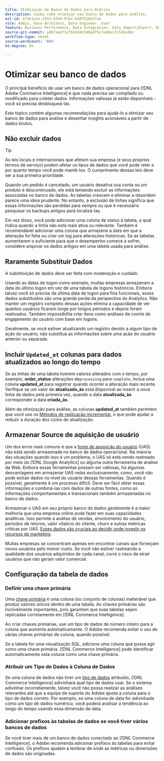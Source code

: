 ```yaml
---
title: Otimização do Banco de Dados para Análise
description: Saiba como otimizar seu banco de dados para análise.
exl-id: e73e1a1e-c933-476d-97bc-bd8f52bb2fa1
role: Admin, Data Architect, Data Engineer, User
feature: Business Performance, Data Integration, Data Import/Export, Data Warehouse Manager
source-git-commit: adb7aaef1cf914d43348abf5c7e4bec7c51bed0c
workflow-type: tm+mt
source-wordcount: '864'
ht-degree: 0%

---
```


# Otimizar seu banco de dados

O principal benefício de usar um banco de dados operacional para [!DNL Adobe Commerce Intelligence] é que nada precisa ser compilado ou modificado para coletar dados. Informações valiosas já estão disponíveis - você só precisa desbloqueá-las.

Este tópico contém algumas recomendações para ajudá-lo a otimizar seu banco de dados para análise e desenhar insights acionáveis a partir de dados brutos.

## Não excluir dados

>[!TIP]
>
>As leis locais e internacionais que afetam sua empresa (e seus próprios termos de serviço) podem afetar os tipos de dados que você pode reter e por quanto tempo você pode mantê-los. O cumprimento dessas leis deve ser a sua primeira prioridade.

Quando um pedido é cancelado, um usuário desativa sua conta ou um produto é descontinuado, ele está tentando excluir as informações associadas no banco de dados. As tabelas crescem e eliminar a desordem parece uma ideia prudente. No entanto, a exclusão de linhas significa que essas informações são perdidas para sempre ou que é necessário pesquisar os backups antigos para localizá-las.

Em vez disso, você pode adicionar uma coluna de status à tabela, a qual indica quando a linha não está mais ativa ou relevante. Também é recomendável adicionar uma coluna que armazene a data em que a alteração foi feita ou criar um log para alterações históricas. Se as tabelas aumentarem o suficiente para que o desempenho comece a sofrer, considere arquivar os dados antigos em uma tabela usada para análise.

## Raramente Substituir Dados

A substituição de dados deve ser feita com moderação e cuidado.

Usando as datas de logon como exemplo, muitas empresas armazenam a data do último logon em vez de uma tabela de logons históricos. Embora talvez você só precise da última data de logon para fins funcionais, esses dados substituídos são uma grande perda da perspectiva do Analytics. Não manter um registro completo dessas ações elimina a capacidade de ver quantos usuários ficaram longe por longos períodos e depois foram reativados. Também impossibilita criar itens como análises de coorte de engajamento do usuário com base em logons.

Geralmente, se você estiver atualizando um registro devido a algum tipo de ação do usuário, não substitua as informações sobre uma ação do usuário anterior ou separada.

## Incluir `Updated_at` colunas para dados atualizados ao longo do tempo

Se as linhas de uma tabela tiverem valores alterados com o tempo, por exemplo, **order\_status** alterações de`processing` para `complete`, inclua uma coluna **updated\_at** para registrar quando ocorrer a alteração mais recente. Verifique se um valor de **atualizado\_às** está disponível ao inserir a nova linha de dados pela primeira vez, quando a data **atualizada\_às** corresponder à data **criada\_às**.

Além da otimização para análise, as colunas **updated\_at** também permitem que você use os [Métodos de replicação incremental](../data-analyst/data-warehouse-mgr/cfg-replication-methods.md), o que pode ajudar a reduzir a duração dos ciclos de atualização.

## Armazenar Source de aquisição de usuário

Um dos erros mais comuns é que a [fonte de aquisição do usuário](../data-analyst/analysis/google-track-user-acq.md) (UAS) não está sendo armazenada no banco de dados operacional. Na maioria das situações quando isso é um problema, o UAS só está sendo rastreado por meio do [!DNL Google Analytics] ou alguma outra ferramenta de análise da Web. Embora essas ferramentas possam ser valiosas, há algumas desvantagens em armazenar UAS nelas exclusivamente; como, você não pode extrair dados no nível do usuário dessas ferramentas. Quando é possível, geralmente é um processo difícil. Deve ser fácil obter essas informações e combiná-las com dados de outras fontes, como as informações comportamentais e transacionais também armazenadas no banco de dados.

Armazenar o UAS em seu próprio banco de dados geralmente é a maior melhoria que uma empresa online pode fazer em suas capacidades analíticas. Isso permite a análise de vendas, envolvimento do usuário, períodos de retorno, valor vitalício do cliente, churn e outras métricas críticas por UAS. [Esses dados são cruciais ao decidir onde investir os recursos de marketing](../data-analyst/analysis/most-value-source-channel.md).

Muitas empresas se concentram apenas em encontrar canais que forneçam novos usuários pelo menor custo. Se você não estiver rastreando a qualidade dos usuários adquiridos de cada canal, corre o risco de atrair usuários que não geram valor comercial.

## Configuração da tabela de dados

### Definir uma chave primária

Uma [chave primária](https://en.wikipedia.org/wiki/Unique_key) é uma coluna (ou conjunto de colunas) inalterável que produz valores únicos dentro de uma tabela. As chaves primárias são incrivelmente importantes, pois garantem que suas tabelas sejam replicadas corretamente em [!DNL Commerce Intelligence].

Ao criar chaves primárias, use um tipo de dados de número inteiro para a coluna que aumenta automaticamente. O Adobe recomenda evitar o uso de várias chaves primárias de coluna, quando possível.

Se a tabela for uma visualização SQL, adicione uma coluna que possa agir como uma chave primária. [!DNL Commerce Intelligence] pode identificar automaticamente esta coluna como uma chave primária.

### Atribuir um Tipo de Dados à Coluna de Dados

Se uma coluna de dados não tiver um [tipo de dados](https://en.wikipedia.org/wiki/Data_type) atribuído, [!DNL Commerce Intelligence] adivinhará qual tipo de dados usar. Se o sistema adivinhar incorretamente, talvez você não possa realizar as análises relevantes até que a equipe de suporte do Adobe ajuste a coluna para o tipo de dados correto. Por exemplo, se uma coluna de data for adivinhada como um tipo de dados numérico, você poderá analisar a tendência ao longo do tempo usando essa dimensão de data.

### Adicionar prefixos às tabelas de dados se você tiver vários bancos de dados

Se você tiver mais de um banco de dados conectado ao [!DNL Commerce Intelligence], o Adobe recomenda adicionar prefixos às tabelas para evitar confusão. Os prefixos ajudam a lembrar de onde as métricas ou dimensões de dados são originadas.
